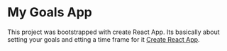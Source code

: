 # My Goals App

This project was bootstrapped with create React App. Its basically about setting your goals and etting a time frame for it [Create React App](https://github.com/facebook/create-react-app).
